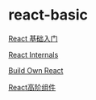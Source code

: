 # react-basic
[React 基础入门](https://segmentfault.com/u/zhangyatao/articles?page=2)

[React Internals](http://www.mattgreer.org/)

[Build Own React](https://github.com/hexacta/didact)

[React高阶组件](https://github.com/louzhedong/blog/issues/1)
